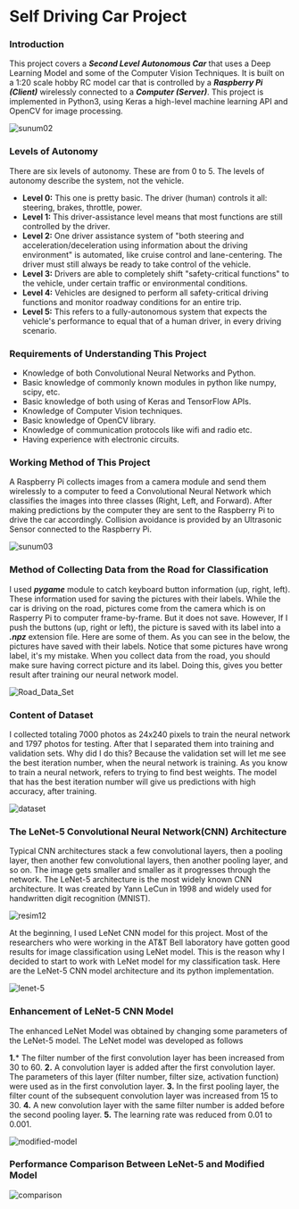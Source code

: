 # Self Driving Car Project
### Introduction
This project covers a ***Second Level Autonomous Car*** that uses a Deep Learning Model and some of the Computer Vision Techniques.
It is built on a 1:20 scale hobby RC model car that is controlled by a ***Raspberry Pi (Client)*** wirelessly connected to a ***Computer (Server)***. This project is implemented in Python3, using Keras a high-level machine learning API and OpenCV for image processing.

![sunum02](https://user-images.githubusercontent.com/18046031/62888594-4a19a380-bd48-11e9-8724-44e4e4d21731.jpeg)


### Levels of Autonomy
There are six levels of autonomy. These are from 0 to 5. The levels of autonomy describe the system, not the vehicle. 

- **Level 0:** This one is pretty basic. The driver (human) controls it all: steering, brakes, throttle, power. 
- **Level 1:** This driver-assistance level means that most functions are still controlled by the driver.
- **Level 2:** One driver assistance system of "both steering and acceleration/deceleration using information about the driving environment" is automated, like cruise control and lane-centering. The driver must still always be ready to take control of the vehicle.
- **Level 3:** Drivers are able to completely shift "safety-critical functions" to the vehicle, under certain traffic or environmental conditions.
- **Level 4:** Vehicles are designed to perform all safety-critical driving functions and monitor roadway conditions for an entire trip.
- **Level 5:** This refers to a fully-autonomous system that expects the vehicle's performance to equal that of a human driver, in every driving scenario.

### Requirements of Understanding This Project

- Knowledge of both Convolutional Neural Networks and Python.
- Basic knowledge of commonly known modules in python like numpy, scipy, etc.
- Basic knowledge of both using of Keras and TensorFlow APIs.
- Knowledge of Computer Vision techniques.
- Basic knowledge of OpenCV library.
- Knowledge of communication protocols like wifi and radio etc.
- Having experience with electronic circuits.

### Working Method of This Project

A Raspberry Pi collects images from a camera module and send them wirelessly to a computer to feed a Convolutional Neural Network which classifies the images into three classes (Right, Left, and Forward). After making predictions by the computer they are sent to the Raspberry Pi to drive the car accordingly. Collision avoidance is provided by an Ultrasonic Sensor connected to the Raspberry Pi. 

![sunum03](https://user-images.githubusercontent.com/18046031/62889499-353e0f80-bd4a-11e9-8159-9fa232b90ece.jpeg)


### Method of Collecting Data from the Road for Classification

I used ***pygame*** module to catch keyboard button information (up, right, left). These information used for saving the pictures with their labels. 
While the car is driving on the road, pictures come from the camera which is on Rasperry Pi to computer frame-by-frame. But it does not save. However, If I push the buttons (up, right or left), the picture is saved with its label into a ***.npz*** extension file.
Here are some of them. As you can see in the below, the pictures have saved with their labels. Notice that some pictures have wrong label, it's my mistake. When you collect data from the road, you should make sure having correct picture and its label. Doing this, gives you better result after training our neural network model.

![Road_Data_Set](https://user-images.githubusercontent.com/18046031/62891025-623ff180-bd4d-11e9-951e-9818aa28f054.png)

### Content of Dataset

I collected totaling 7000 photos as 24x240 pixels to train the neural network and 1797 photos for testing. After that I separated them into training and validation sets. Why did I do this? Because the validation set will let me see the best iteration number, when the neural network is training. As you know to train a neural network, refers to trying to find best weights. The model that has the best iteration number will give us  predictions with high accuracy, after training.

![dataset](https://user-images.githubusercontent.com/18046031/62930386-fdc07900-bdc4-11e9-8a86-6eb95185b142.JPG)

### The LeNet-5 Convolutional Neural Network(CNN) Architecture

Typical CNN architectures stack a few convolutional layers, then a pooling layer, then another few convolutional layers, then another pooling layer, and so on. The image gets smaller and smaller as it progresses through the network. The LeNet-5 architecture is the most widely known CNN architecture. It was created by Yann LeCun in 1998 and widely used for handwritten digit recognition (MNIST). 

![resim12](https://user-images.githubusercontent.com/18046031/62932049-14b49a80-bdc8-11e9-80a0-05510f3faace.PNG)

At the beginning, I used LeNet CNN model for this project. Most of the researchers who were working in the AT&T Bell laboratory have gotten good results for image classification using LeNet model. This is the reason why I decided to start to work with LeNet model for my classification task. Here are the LeNet-5 CNN model architecture and its python implementation.

![lenet-5](https://user-images.githubusercontent.com/18046031/62934860-4b8daf00-bdce-11e9-8780-f8e47fe11160.JPG)

### Enhancement of LeNet-5 CNN Model

The enhanced LeNet Model was obtained by changing some parameters of the LeNet-5 model. The LeNet model was developed as follows

**1.*** The filter number of the first convolution layer has been increased from 30 to 60.
**2.** A convolution layer is added  after the first convolution layer. The parameters of this layer (filter number, filter size, activation function) were used as in the first convolution layer.
**3.** In the first pooling layer, the filter count of the subsequent convolution layer was increased from 15 to 30.
**4.** A new convolution layer with the same filter number is added before the second pooling layer.
**5.** The learning rate was reduced from 0.01 to 0.001.

![modified-model](https://user-images.githubusercontent.com/18046031/62938045-e12d3c80-bdd6-11e9-88af-d04f884bea1f.JPG)

### Performance Comparison Between LeNet-5 and Modified Model

![comparison](https://user-images.githubusercontent.com/18046031/62939104-23f01400-bdd9-11e9-9198-f96b4a47e8ee.png)

